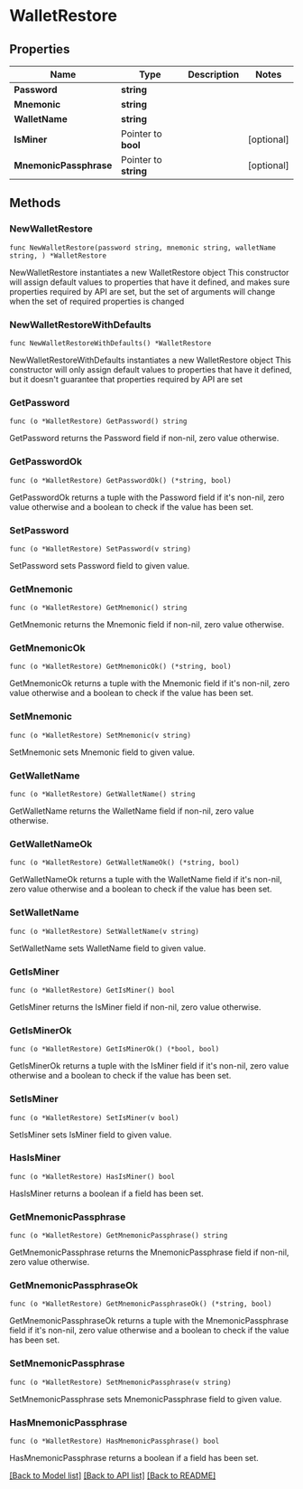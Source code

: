 # WalletRestore

## Properties

Name | Type | Description | Notes
------------ | ------------- | ------------- | -------------
**Password** | **string** |  | 
**Mnemonic** | **string** |  | 
**WalletName** | **string** |  | 
**IsMiner** | Pointer to **bool** |  | [optional] 
**MnemonicPassphrase** | Pointer to **string** |  | [optional] 

## Methods

### NewWalletRestore

`func NewWalletRestore(password string, mnemonic string, walletName string, ) *WalletRestore`

NewWalletRestore instantiates a new WalletRestore object
This constructor will assign default values to properties that have it defined,
and makes sure properties required by API are set, but the set of arguments
will change when the set of required properties is changed

### NewWalletRestoreWithDefaults

`func NewWalletRestoreWithDefaults() *WalletRestore`

NewWalletRestoreWithDefaults instantiates a new WalletRestore object
This constructor will only assign default values to properties that have it defined,
but it doesn't guarantee that properties required by API are set

### GetPassword

`func (o *WalletRestore) GetPassword() string`

GetPassword returns the Password field if non-nil, zero value otherwise.

### GetPasswordOk

`func (o *WalletRestore) GetPasswordOk() (*string, bool)`

GetPasswordOk returns a tuple with the Password field if it's non-nil, zero value otherwise
and a boolean to check if the value has been set.

### SetPassword

`func (o *WalletRestore) SetPassword(v string)`

SetPassword sets Password field to given value.


### GetMnemonic

`func (o *WalletRestore) GetMnemonic() string`

GetMnemonic returns the Mnemonic field if non-nil, zero value otherwise.

### GetMnemonicOk

`func (o *WalletRestore) GetMnemonicOk() (*string, bool)`

GetMnemonicOk returns a tuple with the Mnemonic field if it's non-nil, zero value otherwise
and a boolean to check if the value has been set.

### SetMnemonic

`func (o *WalletRestore) SetMnemonic(v string)`

SetMnemonic sets Mnemonic field to given value.


### GetWalletName

`func (o *WalletRestore) GetWalletName() string`

GetWalletName returns the WalletName field if non-nil, zero value otherwise.

### GetWalletNameOk

`func (o *WalletRestore) GetWalletNameOk() (*string, bool)`

GetWalletNameOk returns a tuple with the WalletName field if it's non-nil, zero value otherwise
and a boolean to check if the value has been set.

### SetWalletName

`func (o *WalletRestore) SetWalletName(v string)`

SetWalletName sets WalletName field to given value.


### GetIsMiner

`func (o *WalletRestore) GetIsMiner() bool`

GetIsMiner returns the IsMiner field if non-nil, zero value otherwise.

### GetIsMinerOk

`func (o *WalletRestore) GetIsMinerOk() (*bool, bool)`

GetIsMinerOk returns a tuple with the IsMiner field if it's non-nil, zero value otherwise
and a boolean to check if the value has been set.

### SetIsMiner

`func (o *WalletRestore) SetIsMiner(v bool)`

SetIsMiner sets IsMiner field to given value.

### HasIsMiner

`func (o *WalletRestore) HasIsMiner() bool`

HasIsMiner returns a boolean if a field has been set.

### GetMnemonicPassphrase

`func (o *WalletRestore) GetMnemonicPassphrase() string`

GetMnemonicPassphrase returns the MnemonicPassphrase field if non-nil, zero value otherwise.

### GetMnemonicPassphraseOk

`func (o *WalletRestore) GetMnemonicPassphraseOk() (*string, bool)`

GetMnemonicPassphraseOk returns a tuple with the MnemonicPassphrase field if it's non-nil, zero value otherwise
and a boolean to check if the value has been set.

### SetMnemonicPassphrase

`func (o *WalletRestore) SetMnemonicPassphrase(v string)`

SetMnemonicPassphrase sets MnemonicPassphrase field to given value.

### HasMnemonicPassphrase

`func (o *WalletRestore) HasMnemonicPassphrase() bool`

HasMnemonicPassphrase returns a boolean if a field has been set.


[[Back to Model list]](../README.md#documentation-for-models) [[Back to API list]](../README.md#documentation-for-api-endpoints) [[Back to README]](../README.md)


